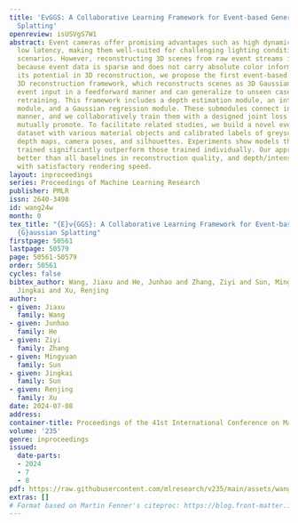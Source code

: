 ```yaml
---
title: 'EvGGS: A Collaborative Learning Framework for Event-based Generalizable Gaussian
  Splatting'
openreview: isUSVgS7W1
abstract: Event cameras offer promising advantages such as high dynamic range and
  low latency, making them well-suited for challenging lighting conditions and fast-moving
  scenarios. However, reconstructing 3D scenes from raw event streams is difficult
  because event data is sparse and does not carry absolute color information. To release
  its potential in 3D reconstruction, we propose the first event-based generalizable
  3D reconstruction framework, which reconstructs scenes as 3D Gaussians from only
  event input in a feedforward manner and can generalize to unseen cases without any
  retraining. This framework includes a depth estimation module, an intensity reconstruction
  module, and a Gaussian regression module. These submodules connect in a cascading
  manner, and we collaboratively train them with a designed joint loss to make them
  mutually promote. To facilitate related studies, we build a novel event-based 3D
  dataset with various material objects and calibrated labels of greyscale images,
  depth maps, camera poses, and silhouettes. Experiments show models that have jointly
  trained significantly outperform those trained individually. Our approach performs
  better than all baselines in reconstruction quality, and depth/intensity predictions
  with satisfactory rendering speed.
layout: inproceedings
series: Proceedings of Machine Learning Research
publisher: PMLR
issn: 2640-3498
id: wang24w
month: 0
tex_title: "{E}v{GGS}: A Collaborative Learning Framework for Event-based Generalizable
  {G}aussian Splatting"
firstpage: 50561
lastpage: 50579
page: 50561-50579
order: 50561
cycles: false
bibtex_author: Wang, Jiaxu and He, Junhao and Zhang, Ziyi and Sun, Mingyuan and Sun,
  Jingkai and Xu, Renjing
author:
- given: Jiaxu
  family: Wang
- given: Junhao
  family: He
- given: Ziyi
  family: Zhang
- given: Mingyuan
  family: Sun
- given: Jingkai
  family: Sun
- given: Renjing
  family: Xu
date: 2024-07-08
address:
container-title: Proceedings of the 41st International Conference on Machine Learning
volume: '235'
genre: inproceedings
issued:
  date-parts:
  - 2024
  - 7
  - 8
pdf: https://raw.githubusercontent.com/mlresearch/v235/main/assets/wang24w/wang24w.pdf
extras: []
# Format based on Martin Fenner's citeproc: https://blog.front-matter.io/posts/citeproc-yaml-for-bibliographies/
---
```

